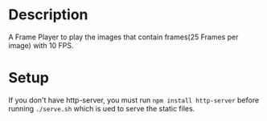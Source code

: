 # Description
A Frame Player to play the images that contain frames(25 Frames per image) with 10 FPS.

# Setup

If you don't have http-server, you must run
`npm install http-server` before running `./serve.sh`
which is ued to serve the static files.

